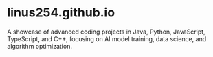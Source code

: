 # linus254.github.io
A showcase of advanced coding projects in Java, Python, JavaScript, TypeScript, and C++, focusing on AI model training, data science, and algorithm optimization.
